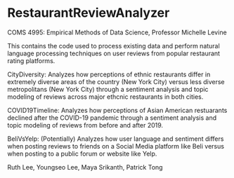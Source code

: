 # RestaurantReviewAnalyzer
COMS 4995: Empirical Methods of Data Science, Professor Michelle Levine 

This contains the code used to process existing data and perform natural language processing techniques on user reviews from popular restaurant rating platforms.

CityDiversity: Analyzes how perceptions of ethnic restaurants differ in extremely diverse areas of the country
(New York City) versus less diverse metropolitans (New York City) through a sentiment analysis and topic modeling of reviews across major ethcnic restaurants in both cities. 

COVID19Timeline: Analyzes how perceptions of Asian American restuarants declined after the COVID-19 pandemic through a sentiment analysis and topic modeling of reviews from before and after 2019. 

BeliVsYelp: (Potentially) Analyzes how user language and sentiment differs when posting reviews to friends
on a Social Media platform like Beli versus when posting to a public forum or website like Yelp. 

Ruth Lee, Youngseo Lee, Maya Srikanth, Patrick Tong

